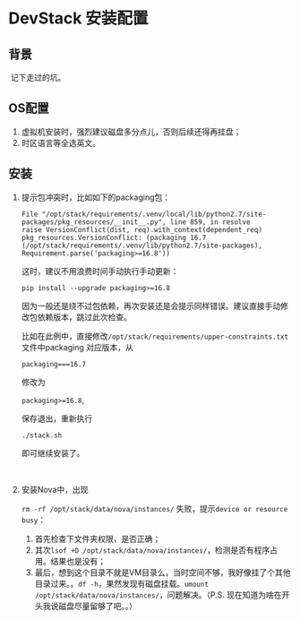 # DevStack 安装配置



## 背景

​	记下走过的坑。





## OS配置

1. 虚拟机安装时，强烈建议磁盘多分点儿，否则后续还得再挂盘；
2. 时区语言等全选英文。




## 安装

1. 提示包冲突时，比如如下的packaging包：

   ```File "/opt/stack/requirements/.venv/local/lib/python2.7/site-packages/pkg_resources/__init__.py", line 859, in resolve        raise VersionConflict(dist, req).with_context(dependent_req)    pkg_resources.VersionConflict: (packaging 16.7 (/opt/stack/requirements/.venv/lib/python2.7/site-packages), Requirement.parse('packaging>=16.8'))```

   这时，建议不用浪费时间手动执行手动更新：

   ```pip install --upgrade packaging>=16.8```

   因为一般还是绕不过包依赖，再次安装还是会提示同样错误。建议直接手动修改包依赖版本，跳过此次检查。

   比如在此例中，直接修改`/opt/stack/requirements/upper-constraints.txt` 文件中packaging 对应版本，从

   ```packaging===16.7```

   修改为

   ```packaging>=16.8```, 

   保存退出，重新执行

   ```./stack.sh```

   即可继续安装了。

   ​

2. 安装Nova中，出现 

   `rm -rf /opt/stack/data/nova/instances/` 失败，提示`device or resource busy`：

   1. 首先检查下文件夹权限，是否正确；
   2. 其次`lsof +D /opt/stack/data/nova/instances/`，检测是否有程序占用。结果也是没有；
   3. 最后，想到这个目录不就是VM目录么，当时空间不够，我好像挂了个其他目录过来。。`df -h`，果然发现有磁盘挂载。`umount /opt/stack/data/nova/instances/`，问题解决。（P.S. 现在知道为啥在开头我说磁盘尽量留够了吧。。）



